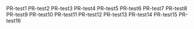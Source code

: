 PR-test1
PR-test2
PR-test3
PR-test4
PR-test5
PR-test6
PR-test7
PR-test8
PR-test9
PR-test10
PR-test11
PR-test12
PR-test13
PR-test14
PR-test15
PR-test16
